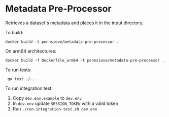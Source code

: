 # Metadata Pre-Processor

Retrieves a dataset's metadata and places it in the input directory.

To build:

`docker build -t pennsieve/metadata-pre-processor .`

On arm64 architectures:

`docker build -f Dockerfile_arm64 -t pennsieve/metadata-pre-processor .`

To run tests:

` go test ./...`

To run integration test:

1. Copy `dev.env.example` to `dev.env`
2. In `dev.env` update `SESSION_TOKEN` with a valid token
3. Run `./run-integration-test.sh dev.env`

